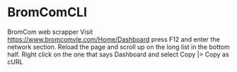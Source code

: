 # BromComCLI
BromCom web scrapper
Visit <a href="https://www.bromcomvle.com/Home/Dashboard">https://www.bromcomvle.com/Home/Dashboard</a> press F12 and enter the network section. Reload the page and scroll up on the long list in the bottom half. Right click on the one that says Dashboard and select Copy |> Copy as cURL
